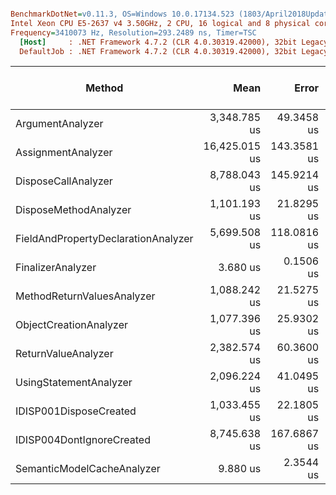 ``` ini

BenchmarkDotNet=v0.11.3, OS=Windows 10.0.17134.523 (1803/April2018Update/Redstone4)
Intel Xeon CPU E5-2637 v4 3.50GHz, 2 CPU, 16 logical and 8 physical cores
Frequency=3410073 Hz, Resolution=293.2489 ns, Timer=TSC
  [Host]     : .NET Framework 4.7.2 (CLR 4.0.30319.42000), 32bit LegacyJIT-v4.7.3260.0
  DefaultJob : .NET Framework 4.7.2 (CLR 4.0.30319.42000), 32bit LegacyJIT-v4.7.3260.0


```
|                              Method |          Mean |       Error |      StdDev |        Median | Gen 0/1k Op | Gen 1/1k Op | Gen 2/1k Op | Allocated Memory/Op |
|------------------------------------ |--------------:|------------:|------------:|--------------:|------------:|------------:|------------:|--------------------:|
|                    ArgumentAnalyzer |  3,348.785 us |  49.3458 us |  46.1581 us |  3,345.969 us |           - |           - |           - |             50328 B |
|                  AssignmentAnalyzer | 16,425.015 us | 143.3581 us | 127.0832 us | 16,379.268 us |           - |           - |           - |            475136 B |
|                 DisposeCallAnalyzer |  8,788.043 us | 145.9214 us | 136.4950 us |  8,811.248 us |           - |           - |           - |            163840 B |
|               DisposeMethodAnalyzer |  1,101.193 us |  21.8295 us |  49.2729 us |  1,095.871 us |           - |           - |           - |                   - |
| FieldAndPropertyDeclarationAnalyzer |  5,699.508 us | 118.0816 us | 131.2474 us |  5,652.665 us |           - |           - |           - |            131072 B |
|                   FinalizerAnalyzer |      3.680 us |   0.1506 us |   0.3995 us |      3.519 us |           - |           - |           - |                   - |
|          MethodReturnValuesAnalyzer |  1,088.242 us |  21.5275 us |  50.3197 us |  1,080.329 us |           - |           - |           - |             73728 B |
|              ObjectCreationAnalyzer |  1,077.396 us |  25.9302 us |  25.4669 us |  1,077.396 us |           - |           - |           - |             65536 B |
|                 ReturnValueAnalyzer |  2,382.574 us |  60.3600 us | 171.2312 us |  2,345.698 us |           - |           - |           - |             57344 B |
|              UsingStatementAnalyzer |  2,096.224 us |  41.0495 us |  60.1698 us |  2,082.067 us |           - |           - |           - |             42120 B |
|              IDISP001DisposeCreated |  1,033.455 us |  22.1805 us |  34.5324 us |  1,027.984 us |           - |           - |           - |             32768 B |
|           IDISP004DontIgnoreCreated |  8,745.638 us | 167.6867 us | 186.3833 us |  8,682.805 us |           - |           - |           - |            229376 B |
|          SemanticModelCacheAnalyzer |      9.880 us |   2.3544 us |   6.9420 us |      5.865 us |           - |           - |           - |                   - |
